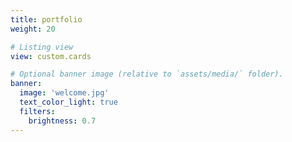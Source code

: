 ```yaml
---
title: portfolio
weight: 20

# Listing view
view: custom.cards

# Optional banner image (relative to `assets/media/` folder).
banner:
  image: 'welcome.jpg'
  text_color_light: true
  filters:
    brightness: 0.7
---
```

